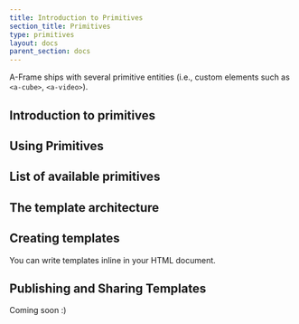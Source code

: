 ```yaml
---
title: Introduction to Primitives
section_title: Primitives
type: primitives
layout: docs
parent_section: docs
---
```


A-Frame ships with several primitive entities (i.e., custom elements such as `<a-cube>`, `<a-video>`).

## Introduction to primitives

## Using Primitives

## List of available primitives

## The template architecture

## Creating templates

You can write templates inline in your HTML document.

## Publishing and Sharing Templates

Coming soon :)
